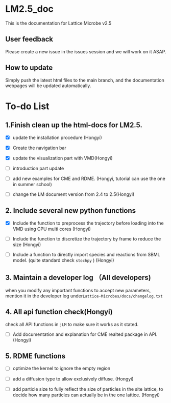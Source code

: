 # LM2.5_doc
This is the documentation for Lattice Microbe v2.5
## User feedback

Please create a new issue in the issues session and we will work on it ASAP.

## How to update

Simply push the latest html files to the main branch, and the documentation webpages will be updated automatically.

# To-do List

## 1.Finish clean up the html-docs for LM2.5.

- [x] update the installation procedure (Hongyi)
- [x] Create the navigation bar
- [x] update the visualization part with VMD(Hongyi)
- [ ] introduction part update 
- [ ] add new examples for CME and RDME. (Hongyi, tutorial can use the one in summer school)
- [ ] change the LM document version from 2.4 to 2.5(Hongyi)


## 2. Include several new python functions

+ [x] Include the function to preprocess the trajectory before loading into the VMD using CPU multi cores (Hongyi)

+ [ ] Include the  function to discretize the trajectory by frame to reduce the size (Hongyi)

+ [ ] Include a function to directly import species and reactions from SBML model. (quite standard check `stochpy`  ) (Hongyi)

  

## 3. Maintain a developer log （All developers)

when you modify any important functions to accept new parameters, mention it in the developer log under`Lattice-Microbes/docs/changelog.txt`

## 4. All api function check(Hongyi)

check all API functions in `jLM`  to make sure it works as it stated. 
+ [ ] Add documentation and explanation for CME realted package in API. (Hongyi)

## 5. RDME functions 

+ [ ] optimize the kernel to ignore the empty region 
+ [ ] add a diffusion type to allow exclusively diffuse.  (Hongyi)
+ [ ] add particle size to fully reflect the size of particles in the site lattice, to decide how many particles can actually be in the one lattice.  (Hongyi)





